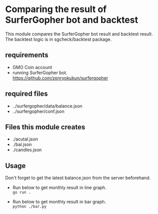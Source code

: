 # Comparing the result of SurferGopher bot and backtest 

This module compares the SurferGopher bot result and backtest result.  
The backtest logic is in sgcheck/backtest package.  

## requirements
- GMO Coin account
- running SurferGopher bot. https://github.com/zenryokukun/surfergopher 

## required files
- ../surfergopher/data/balance.json
- ../surfergopher/conf.json

## Files this module creates
- ./acutal.json
- ./bal.json
- ./candles.json

## Usage
Don't forget to get the latest balance.json from the server beforehand.    
- Run below to get monthly result in line graph.   
 ```go run .```  

- Run below to get monthly result in bar graph.  
```python ./bar.py```
